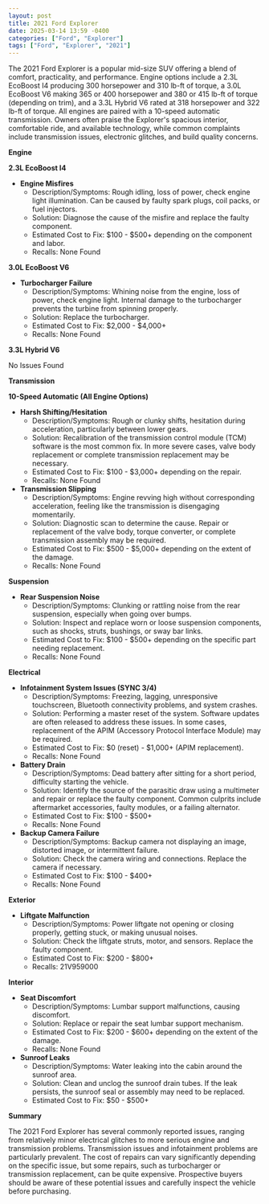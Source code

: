 ```yaml
---
layout: post
title: 2021 Ford Explorer
date: 2025-03-14 13:59 -0400
categories: ["Ford", "Explorer"]
tags: ["Ford", "Explorer", "2021"]
---
```

The 2021 Ford Explorer is a popular mid-size SUV offering a blend of comfort, practicality, and performance. Engine options include a 2.3L EcoBoost I4 producing 300 horsepower and 310 lb-ft of torque, a 3.0L EcoBoost V6 making 365 or 400 horsepower and 380 or 415 lb-ft of torque (depending on trim), and a 3.3L Hybrid V6 rated at 318 horsepower and 322 lb-ft of torque. All engines are paired with a 10-speed automatic transmission. Owners often praise the Explorer's spacious interior, comfortable ride, and available technology, while common complaints include transmission issues, electronic glitches, and build quality concerns.

**Engine**

**2.3L EcoBoost I4**

*   **Engine Misfires**
    *   Description/Symptoms: Rough idling, loss of power, check engine light illumination. Can be caused by faulty spark plugs, coil packs, or fuel injectors.
    *   Solution: Diagnose the cause of the misfire and replace the faulty component.
    *   Estimated Cost to Fix: $100 - $500+ depending on the component and labor.
    *   Recalls: None Found

**3.0L EcoBoost V6**

*   **Turbocharger Failure**
    *   Description/Symptoms: Whining noise from the engine, loss of power, check engine light. Internal damage to the turbocharger prevents the turbine from spinning properly.
    *   Solution: Replace the turbocharger.
    *   Estimated Cost to Fix: $2,000 - $4,000+
    *   Recalls: None Found

**3.3L Hybrid V6**

No Issues Found

**Transmission**

**10-Speed Automatic (All Engine Options)**

*   **Harsh Shifting/Hesitation**
    *   Description/Symptoms: Rough or clunky shifts, hesitation during acceleration, particularly between lower gears.
    *   Solution: Recalibration of the transmission control module (TCM) software is the most common fix. In more severe cases, valve body replacement or complete transmission replacement may be necessary.
    *   Estimated Cost to Fix: $100 - $3,000+ depending on the repair.
    *   Recalls: None Found
*   **Transmission Slipping**
    *   Description/Symptoms: Engine revving high without corresponding acceleration, feeling like the transmission is disengaging momentarily.
    *   Solution: Diagnostic scan to determine the cause. Repair or replacement of the valve body, torque converter, or complete transmission assembly may be required.
    *   Estimated Cost to Fix: $500 - $5,000+ depending on the extent of the damage.
    *   Recalls: None Found

**Suspension**

*   **Rear Suspension Noise**
    *   Description/Symptoms: Clunking or rattling noise from the rear suspension, especially when going over bumps.
    *   Solution: Inspect and replace worn or loose suspension components, such as shocks, struts, bushings, or sway bar links.
    *   Estimated Cost to Fix: $100 - $500+ depending on the specific part needing replacement.
    *   Recalls: None Found

**Electrical**

*   **Infotainment System Issues (SYNC 3/4)**
    *   Description/Symptoms: Freezing, lagging, unresponsive touchscreen, Bluetooth connectivity problems, and system crashes.
    *   Solution: Performing a master reset of the system. Software updates are often released to address these issues. In some cases, replacement of the APIM (Accessory Protocol Interface Module) may be required.
    *   Estimated Cost to Fix: $0 (reset) - $1,000+ (APIM replacement).
    *   Recalls: None Found
*   **Battery Drain**
    *   Description/Symptoms: Dead battery after sitting for a short period, difficulty starting the vehicle.
    *   Solution: Identify the source of the parasitic draw using a multimeter and repair or replace the faulty component. Common culprits include aftermarket accessories, faulty modules, or a failing alternator.
    *   Estimated Cost to Fix: $100 - $500+
    *   Recalls: None Found
*   **Backup Camera Failure**
    *   Description/Symptoms: Backup camera not displaying an image, distorted image, or intermittent failure.
    *   Solution: Check the camera wiring and connections. Replace the camera if necessary.
    *   Estimated Cost to Fix: $100 - $400+
    *   Recalls: None Found

**Exterior**

*   **Liftgate Malfunction**
    *   Description/Symptoms: Power liftgate not opening or closing properly, getting stuck, or making unusual noises.
    *   Solution: Check the liftgate struts, motor, and sensors. Replace the faulty component.
    *   Estimated Cost to Fix: $200 - $800+
    *   Recalls: 21V959000

**Interior**

*   **Seat Discomfort**
    *   Description/Symptoms: Lumbar support malfunctions, causing discomfort.
    *   Solution: Replace or repair the seat lumbar support mechanism.
    *   Estimated Cost to Fix: $200 - $600+ depending on the extent of the damage.
    *   Recalls: None Found
*   **Sunroof Leaks**
    *   Description/Symptoms: Water leaking into the cabin around the sunroof area.
    *   Solution: Clean and unclog the sunroof drain tubes. If the leak persists, the sunroof seal or assembly may need to be replaced.
    *   Estimated Cost to Fix: $50 - $500+

**Summary**

The 2021 Ford Explorer has several commonly reported issues, ranging from relatively minor electrical glitches to more serious engine and transmission problems. Transmission issues and infotainment problems are particularly prevalent. The cost of repairs can vary significantly depending on the specific issue, but some repairs, such as turbocharger or transmission replacement, can be quite expensive. Prospective buyers should be aware of these potential issues and carefully inspect the vehicle before purchasing.

